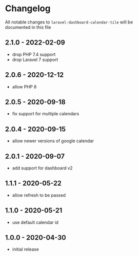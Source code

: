 # Changelog

All notable changes to `laravel-dashboard-calendar-tile` will be documented in this file

## 2.1.0 - 2022-02-09

- drop PHP 7.4 support
- drop Laravel 7 support

## 2.0.6 - 2020-12-12

- allow PHP 8

## 2.0.5 - 2020-09-18

- fix support for multiple calendars

## 2.0.4 - 2020-09-15

- allow newer versions of google calendar

## 2.0.1 - 2020-09-07

- add support for dashboard v2

## 1.1.1 - 2020-05-22

- allow refresh to be passed

## 1.1.0 - 2020-05-21

- use default calendar id

## 1.0.0 - 2020-04-30

- initial release

